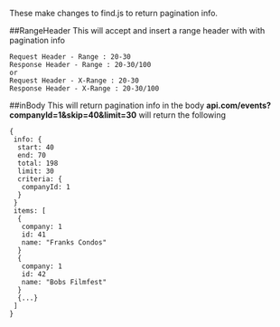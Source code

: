 These make changes to find.js to return pagination info.

##RangeHeader
This will accept and insert a range header with with pagination info
```
Request Header - Range : 20-30
Response Header - Range : 20-30/100
or
Request Header - X-Range : 20-30
Response Header - X-Range : 20-30/100
```

##inBody
This will return pagination info in the body
**api.com/events?companyId=1&skip=40&limit=30** will return the following
```
{
 info: {
  start: 40
  end: 70
  total: 198
  limit: 30
  criteria: {
   companyId: 1
  }
 }
 items: [
  {
   company: 1
   id: 41
   name: "Franks Condos"
  }
  {
   company: 1
   id: 42
   name: "Bobs Filmfest"
  }
  {...}
 ]
} 
```
